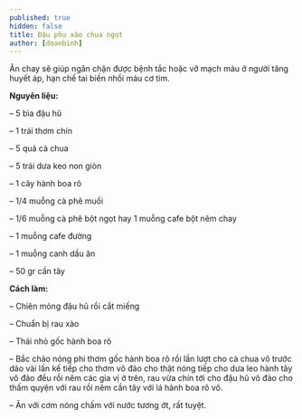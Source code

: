 ```yaml
---
published: true
hidden: false
title: Đậu phụ xào chua ngọt
author: [doanbinh]  
---
```

Ăn chay sẽ giúp ngăn chặn được bệnh tắc hoặc vỡ mạch máu ở người tăng huyết áp, hạn chế tai biến nhồi máu cơ tim.

**Nguyên liệu:**

– 5 bìa đậu hũ

– 1 trái thơm chín

– 5 quả cà chua

– 5 trái dưa keo non giòn

– 1 cây hành boa rô

– 1/4 muỗng cà phê muối

– 1/6 muỗng cà phê bột ngọt hay 1 muỗng cafe bột nêm chay

– 1 muỗng cafe đường

– 1 muỗng canh dầu ăn

– 50 gr cần tây

**Cách làm:**

– Chiên mỏng đậu hũ rồi cắt miếng

– Chuẩn bị rau xào

– Thái nhỏ gốc hành boa rô

– Bắc chảo nóng phi thơm gốc hành boa rô rồi lần lượt cho cà chua vô trước dảo vài lần kế tiếp cho thơm vô đảo cho thật nóng tiếp cho dưa leo hành tây vô đảo đều rồi nêm các gia vị ở trên, rau vừa chín tới cho đậu hũ vô đảo cho thấm quyện với rau rồi nêm cần tây với lá hành boa rô vô.

– Ăn với cơm nóng chấm với nước tương ớt, rất tuyệt.